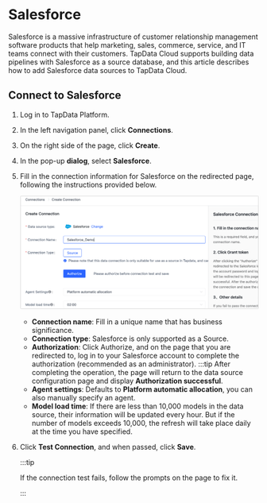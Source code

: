 # Salesforce



Salesforce is a massive infrastructure of customer relationship management software products that help marketing, sales, commerce, service, and IT teams connect with their customers. TapData Cloud supports building data pipelines with Salesforce as a source database, and this article describes how to add Salesforce data sources to TapData Cloud.

## Connect to Salesforce

1. Log in to TapData Platform.

2. In the left navigation panel, click **Connections**.

3. On the right side of the page, click **Create**.

4. In the pop-up **dialog**, select **Salesforce**.

5. Fill in the connection information for Salesforce on the redirected page, following the instructions provided below.

   ![Salesforce Connection Example](../../images/salesforce_connection_setting.png)

   * **Connection name**: Fill in a unique name that has business significance.
   * **Connection type**: Salesforce is only supported as a Source.
   * **Authorization**: Click Authorize, and on the page that you are redirected to, log in to your Salesforce account to complete the authorization (recommended as an administrator).
     :::tip
      After completing the operation, the page will return to the data source configuration page and display **Authorization successful**.
   * **Agent settings**: Defaults to **Platform automatic allocation**, you can also manually specify an agent.
   * **Model load time**: If there are less than 10,000 models in the data source, their information will be updated every hour. But if the number of models exceeds 10,000, the refresh will take place daily at the time you have specified.

6. Click **Test Connection**, and when passed, click **Save**.

   :::tip

   If the connection test fails, follow the prompts on the page to fix it.

   :::

